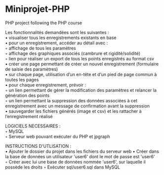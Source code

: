 # Miniprojet-PHP
PHP project following the PHP course

Les fonctionnalités demandées sont les suivantes :  
• visualiser tous les enregistrements existants en base  
• pour un enregistrement, accéder au détail avec :  
  ◦ affichage de tous les paramètres  
  ◦ affichage des graphiques associés (cambrure et rigidité/solidité)  
  ◦ lien pour réaliser un export de tous les points enregistrés au format csv  
• créer une page permettant de créer un nouvel enregistrement (formulaire de saisie des paramètres)  
• sur chaque page, utilisation d’un en-tête et d’un pied de page commun à toutes les pages  
• pour chaque enregistrement, prévoir :  
  ◦ un lien permettant de gérer la modification des paramètres et relancer la génération des points  
  ◦ un lien permettant la suppression des données associées à cet enregistrement avec un message de confirmation avant la suppression  
• sauvegarder les fichiers générés (image et csv) et les rattacher à l’enregistrement réalisé  


LOGICIELS NECESSAIRES :  
  ◦ MySQL  
  ◦ Serveur web pouvant exécuter du PHP et jpgraph  

INSTRUCTIONS D'UTLISATION :  
• Ajouter le dossier du projet dans les fichiers du serveur web
• Créer dans la base de données un utilisateur 'user6' dont le mot de passe est 'user6'  
  ◦ Créer avec lui une base de données nommée 'user6', sur laquelle il possède les droits
  ◦ Exécuter sql/user6.sql dans MySQL
